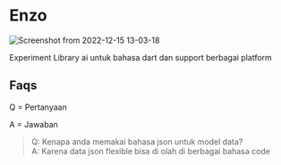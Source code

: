 # Enzo

![Screenshot from 2022-12-15 13-03-18](https://user-images.githubusercontent.com/82513502/207786451-ad6f24a5-b1e2-46dd-85d1-902f8aab715c.png)

Experiment Library ai untuk bahasa dart dan support berbagai platform

## Faqs

Q = Pertanyaan

A = Jawaban

> Q: Kenapa anda memakai bahasa json untuk model data? <br> A: Karena data json flexible bisa di olah di berbagai bahasa code